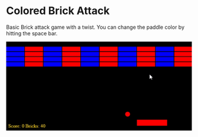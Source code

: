 # Colored Brick Attack
Basic Brick attack game with a twist. 
You can change the paddle color by hitting the space bar.

![demo](./demo.gif)

